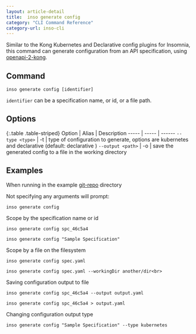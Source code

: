 ```yaml
---
layout: article-detail
title:  inso generate config
category: "CLI Command Reference"
category-url: inso-cli
---
```


Similar to the Kong Kubernetes and Declarative config plugins for Insomnia, this command can generate configuration from an API specification, using [openapi-2-kong](https://github.com/Kong/insomnia/tree/develop/packages/openapi-2-kong).

## Command

`inso generate config [identifier]`

`identifier` can be a specification name, or id, or a file path.

## Options

{:.table .table-striped}
Option | Alias | Description
----- | ----- | ------
`--type <type>` |	-t	| type of configuration to generate, options are kubernetes and declarative (default: declarative )
`--output <path>`	| -o | save the generated config to a file in the working directory

## Examples

When running in the example [git-repo](https://github.com/Kong/insomnia/tree/develop/packages/insomnia-inso/src/db/fixtures/git-repo) directory

Not specifying any arguments will prompt:

`inso generate config`

Scope by the specification name or id

`inso generate config spc_46c5a4`

`inso generate config "Sample Specification"`

Scope by a file on the filesystem

`inso generate config spec.yaml`

`inso generate config spec.yaml --workingDir another/dir<br>`

Saving configuration output to file

`inso generate config spc_46c5a4 --output output.yaml`

`inso generate config spc_46c5a4 > output.yaml`

Changing configuration output type

`inso generate config "Sample Specification" --type kubernetes`
